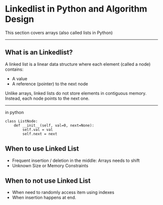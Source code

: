 # Linkedlist in Python and Algorithm Design

This section covers arrays (also called lists in Python) 

---

## What is an Linkedlist?
A linked list is a linear data structure where each element (called a node) contains:

- A value
- A reference (pointer) to the next node

Unlike arrays, linked lists do not store elements in contiguous memory. Instead, each node points to the next one.

---

in python 
```commandline
class ListNode:
    def __init__(self, val=0, next=None):
        self.val = val
        self.next = next

```

## When to use Linked List 
- Frequent insertion / deletion in the middle: Arrays needs to shift
- Unknown Size or Memory Constraints

## When to not use Linked List
- When need to randomly access item using indexes
- When insertion happens at end. 